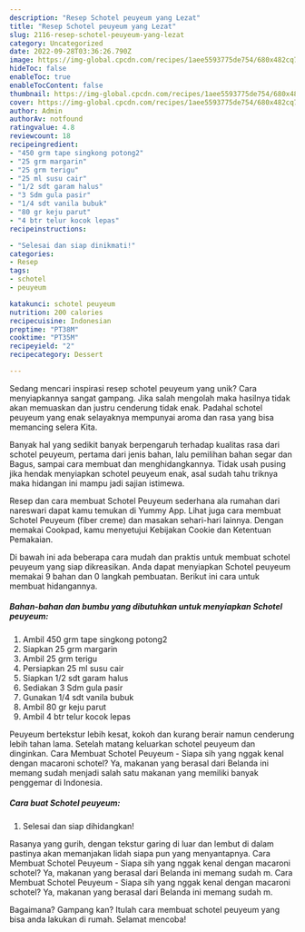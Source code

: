 ```yaml
---
description: "Resep Schotel peuyeum yang Lezat"
title: "Resep Schotel peuyeum yang Lezat"
slug: 2116-resep-schotel-peuyeum-yang-lezat
category: Uncategorized
date: 2022-09-28T03:36:26.790Z
image: https://img-global.cpcdn.com/recipes/1aee5593775de754/680x482cq70/schotel-peuyeum-foto-resep-utama.jpg
hideToc: false
enableToc: true
enableTocContent: false
thumbnail: https://img-global.cpcdn.com/recipes/1aee5593775de754/680x482cq70/schotel-peuyeum-foto-resep-utama.jpg
cover: https://img-global.cpcdn.com/recipes/1aee5593775de754/680x482cq70/schotel-peuyeum-foto-resep-utama.jpg
author: Admin
authorAv: notfound
ratingvalue: 4.8
reviewcount: 18
recipeingredient:
- "450 grm tape singkong potong2"
- "25 grm margarin"
- "25 grm terigu"
- "25 ml susu cair"
- "1/2 sdt garam halus"
- "3 Sdm gula pasir"
- "1/4 sdt vanila bubuk"
- "80 gr keju parut"
- "4 btr telur kocok lepas"
recipeinstructions:

- "Selesai dan siap dinikmati!"
categories:
- Resep
tags:
- schotel
- peuyeum

katakunci: schotel peuyeum 
nutrition: 200 calories
recipecuisine: Indonesian
preptime: "PT38M"
cooktime: "PT35M"
recipeyield: "2"
recipecategory: Dessert

---
```





Sedang mencari inspirasi resep schotel peuyeum yang unik? Cara menyiapkannya sangat gampang. Jika salah mengolah maka hasilnya tidak akan memuaskan dan justru cenderung tidak enak. Padahal schotel peuyeum yang enak selayaknya mempunyai aroma dan rasa yang bisa memancing selera Kita.





Banyak hal yang sedikit banyak berpengaruh terhadap kualitas rasa dari schotel peuyeum, pertama dari jenis bahan, lalu pemilihan bahan segar dan Bagus, sampai cara membuat dan menghidangkannya. Tidak usah pusing jika hendak menyiapkan schotel peuyeum enak,      asal sudah tahu triknya maka hidangan ini mampu jadi sajian istimewa.














Resep dan cara membuat Schotel Peuyeum sederhana ala rumahan dari nareswari dapat kamu temukan di Yummy App. Lihat juga cara membuat Schotel Peuyeum (fiber creme) dan masakan sehari-hari lainnya. Dengan memakai Cookpad, kamu menyetujui Kebijakan Cookie dan Ketentuan Pemakaian.






Di bawah ini ada beberapa cara mudah dan praktis untuk membuat schotel peuyeum yang siap dikreasikan. Anda dapat menyiapkan Schotel peuyeum memakai 9 bahan dan 0 langkah pembuatan. Berikut ini cara untuk membuat hidangannya.

<!--inarticleads1-->

##### Bahan-bahan dan bumbu yang dibutuhkan untuk menyiapkan Schotel peuyeum:

1. Ambil 450 grm tape singkong potong2
1. Siapkan 25 grm margarin
1. Ambil 25 grm terigu
1. Persiapkan 25 ml susu cair
1. Siapkan 1/2 sdt garam halus
1. Sediakan 3 Sdm gula pasir
1. Gunakan 1/4 sdt vanila bubuk
1. Ambil 80 gr keju parut
1. Ambil 4 btr telur kocok lepas


Peuyeum bertekstur lebih kesat, kokoh dan kurang berair namun cenderung lebih tahan lama. Setelah matang keluarkan schotel peuyeum dan dinginkan. Cara Membuat Schotel Peuyeum - Siapa sih yang nggak kenal dengan macaroni schotel? Ya, makanan yang berasal dari Belanda ini memang sudah menjadi salah satu makanan yang memiliki banyak penggemar di Indonesia. 

<!--inarticleads2-->

##### Cara buat Schotel peuyeum:


1. Selesai dan siap dihidangkan!

Rasanya yang gurih, dengan tekstur garing di luar dan lembut di dalam pastinya akan memanjakan lidah siapa pun yang menyantapnya. Cara Membuat Schotel Peuyeum - Siapa sih yang nggak kenal dengan macaroni schotel? Ya, makanan yang berasal dari Belanda ini memang sudah m. Cara Membuat Schotel Peuyeum - Siapa sih yang nggak kenal dengan macaroni schotel? Ya, makanan yang berasal dari Belanda ini memang sudah m. 

Bagaimana? Gampang kan? Itulah cara membuat schotel peuyeum yang bisa anda lakukan di rumah. Selamat mencoba!
